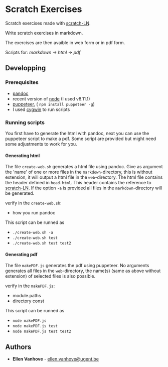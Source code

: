 # Scratch Exercises

Scratch exercises made with [scratch-LN](https://github.com/scratch4d/scratch-LN).

Write scratch exercises in markdown.

The exercises are then avaible in web form or in pdf form. 

Scripts for: *markdown -> html -> pdf*


## Developping 

### Prerequisites
- [pandoc](https://github.com/jgm/pandoc)
- recent version of [node](https://nodejs.org/en/) (I used v8.11.1)
- [puppeteer](https://github.com/GoogleChrome/puppeteer), ( `npm install puppeteer -g`)
- I used [cygwin](http://www.cygwin.com/) to run scripts

### Running scripts
You first have to generate the html with pandoc, next you can use the puppeteer script to make a pdf. Some script are provided but might need some adjustments to work for you.

#### Generating html

The file `create-web.sh` generates a html file using pandoc. Give as argument the 'name' of one or more files in the `markdown`-directory, this is without extension, it will output a html file in the `web`-directory. The html file contains the header defined in `head.html`. This header contains the reference to [scratch-LN](https://github.com/scratch4d/scratch-LN). If the option `-a` is provided all files in the `markdown`-directory will be generated.

verify in the `create-web.sh`:
- how you run pandoc

This script can be runned as 
- `./create-web.sh -a`
- `./create-web.sh test`
- `./create-web.sh test test2`

#### Generating pdf

The file `makePDF.js` generates the pdf using puppeteer. No arguments generates all files in the `web`-directory, the name(s) (same as above without extension) of selected files is also possible.

verify in the `makePDF.js`:
- module.paths
- directory const

This script can be runned as 
- `node makePDF.js`
- `node makePDF.js test`
- `node makePDF.js test test2`

## Authors

* **Ellen Vanhove** - ellen.vanhove@ugent.be



